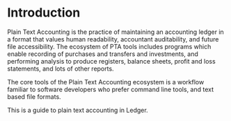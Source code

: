 # Introduction

Plain Text Accounting is the practice of maintaining an accounting ledger in a
format that values human readability, accountant auditability, and future file
accessibility. The ecosystem of PTA tools includes programs
which enable recording of purchases and transfers and investments,
and performing analysis to produce registers, balance sheets, profit and loss
statements, and lots of other reports.

The core tools of the Plain Text Accounting ecosystem is a workflow familiar
to software developers who prefer command line tools, and text based file
formats.

This is a guide to plain text accounting in Ledger.


